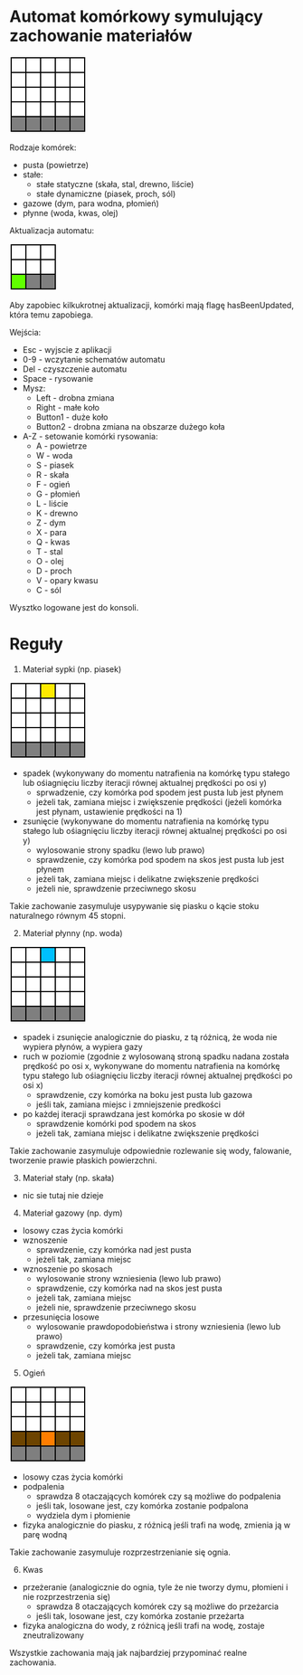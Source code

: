 # Automat komórkowy symulujący zachowanie materiałów

![](gifs/automata.gif)

Rodzaje komórek:
* pusta (powietrze)
* stałe:
	- stałe statyczne (skała, stal, drewno, liście)
	- stałe dynamiczne (piasek, proch, sól)
* gazowe (dym, para wodna, płomień)
* płynne (woda, kwas, olej)

Aktualizacja automatu:

![](gifs/update.gif)

Aby zapobiec kilkukrotnej aktualizacji, komórki mają flagę hasBeenUpdated, która temu zapobiega.

Wejścia:
* Esc - wyjscie z aplikacji
* 0-9 - wczytanie schematów automatu
* Del - czyszczenie automatu
* Space - rysowanie
* Mysz:
	- Left - drobna zmiana
	- Right - małe koło
	- Button1 - duże koło
	- Button2 - drobna zmiana na obszarze dużego koła
* A-Z - setowanie komórki rysowania:
	- A - powietrze
	- W - woda
	- S - piasek
	- R - skała
	- F - ogień
	- G - płomień
	- L - liście
	- K - drewno
	- Z - dym
	- X - para
	- Q - kwas
	- T - stal
	- O - olej
	- D - proch
	- V - opary kwasu
	- C - sól

Wysztko logowane jest do konsoli.

# Reguły

1. Materiał sypki (np. piasek)

![](gifs/dynamic_solid_behaviour.gif)

* spadek (wykonywany do momentu natrafienia na komórkę typu stałego lub ośiagnięciu liczby iteracji równej aktualnej prędkości po osi y)
	- sprwadzenie, czy komórka pod spodem jest pusta lub jest płynem
	- jeżeli tak, zamiana miejsc i zwiększenie prędkości (jeżeli komórka jest płynam, ustawienie prędkości na 1)
* zsunięcie (wykonywane do momentu natrafienia na komórkę typu stałego lub ośiagnięciu liczby iteracji równej aktualnej prędkości po osi y)
	- wylosowanie strony spadku (lewo lub prawo)
	- sprawdzenie, czy komórka pod spodem na skos jest pusta lub jest płynem
	- jeżeli tak, zamiana miejsc i delikatne zwiększenie prędkości
	- jeżeli nie, sprawdzenie przeciwnego skosu

Takie zachowanie zasymuluje usypywanie się piasku o kącie stoku naturalnego równym 45 stopni. 

2. Materiał płynny (np. woda)

![](gifs/liquid_behaviour.gif)

* spadek i zsunięcie analogicznie do piasku, z tą różnicą, że woda nie wypiera płynów, a wypiera gazy
* ruch w poziomie (zgodnie z wylosowaną stroną spadku nadana została prędkość po osi x, wykonywane do momentu natrafienia na komórkę typu stałego lub ośiagnięciu liczby iteracji równej aktualnej prędkości po osi x)
	- sprawdzenie, czy komórka na boku jest pusta lub gazowa
	- jeśli tak, zamiana miejsc i zmniejszenie predkości
* po każdej iteracji sprawdzana jest komórka po skosie w dół
	- sprawdzenie komórki pod spodem na skos
	- jeżeli tak, zamiana miejsc i delikatne zwiększenie prędkości

Takie zachowanie zasymuluje odpowiednie rozlewanie się wody, falowanie, tworzenie prawie płaskich powierzchni.

3. Materiał stały (np. skała)
* nic sie tutaj nie dzieje

4. Materiał gazowy (np. dym)
* losowy czas życia komórki
* wznoszenie
	- sprawdzenie, czy komórka nad jest pusta
	- jeżeli tak, zamiana miejsc
* wznoszenie po skosach
	- wylosowanie strony wzniesienia (lewo lub prawo)
	- sprawdzenie, czy komórka nad na skos jest pusta
	- jeżeli tak, zamiana miejsc
	- jeżeli nie, sprawdzenie przeciwnego skosu
* przesunięcia losowe
	- wylosowanie prawdopodobieństwa i strony wzniesienia (lewo lub prawo)
	- sprawdzenie, czy komórka jest pusta
	- jeżeli tak, zamiana miejsc
	
5. Ogień

![](gifs/fire_behaviour.gif)

* losowy czas życia komórki
* podpalenia
	- sprawdza 8 otaczających komórek czy są możliwe do podpalenia
	- jeśli tak, losowane jest, czy komórka zostanie podpalona
	- wydziela dym i płomienie
* fizyka analogicznie do piasku, z różnicą jeśli trafi na wodę, zmienia ją w parę wodną

Takie zachowanie zasymuluje rozprzestrzenianie się ognia.

6. Kwas
* przeżeranie (analogicznie do ognia, tyle że nie tworzy dymu, płomieni i nie rozprzestrzenia się)
	- sprawdza 8 otaczających komórek czy są możliwe do przeżarcia
	- jeśli tak, losowane jest, czy komórka zostanie przeżarta
* fizyka analogiczna do wody, z różnicą jeśli trafi na wodę, zostaje zneutralizowany

Wszystkie zachowania mają jak najbardziej przypominać realne zachowania.